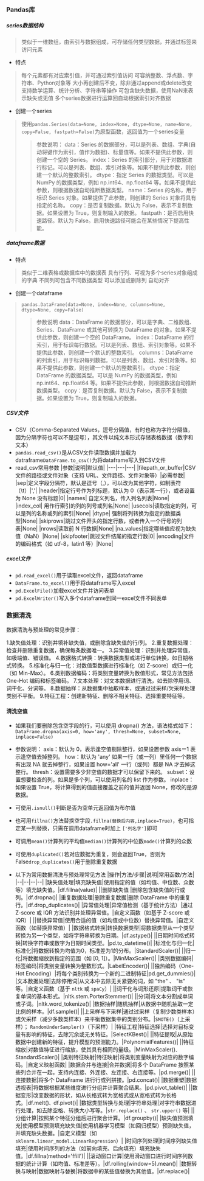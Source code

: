 ### Pandas库
##### series数据结构
>类似于一维数组，由索引与数据组成，可存储任何类型数据，并通过标签来访问元素

* 特点
>每个元素都有对应索引值，并可通过索引值访问
>可容纳整数、浮点数、字符串、Python对象等
>大小再创建后不变，除非通过append或delete改变
>支持数学运算、统计分析、字符串等操作
>可包含缺失数据，使用NaN来表示缺失或无值
>多个series数据进行运算回自动根据索引对齐数据

* 创建一个series
>使用`pandas.Series(data=None, index=None, dtype=None, name=None, copy=False, fastpath=False)`为原型函数，返回值为一个series变量
>>参数说明：
data：Series 的数据部分，可以是列表、数组、字典(自动将键作为索引，值作为数据)、标量值等。如果不提供此参数，则创建一个空的 Series。
index：Series 的索引部分，用于对数据进行标记。可以是列表、数组、索引对象等。如果不提供此参数，则创建一个默认的整数索引。
dtype：指定 Series 的数据类型。可以是 NumPy 的数据类型，例如 np.int64、np.float64 等。如果不提供此参数，则根据数据自动推断数据类型。
name：Series 的名称，用于标识 Series 对象。如果提供了此参数，则创建的 Series 对象将具有指定的名称。
copy：是否复制数据。默认为 False，表示不复制数据。如果设置为 True，则复制输入的数据。
fastpath：是否启用快速路径。默认为 False。启用快速路径可能会在某些情况下提高性能。

##### dataframe数据
* 特点
>
> 类似于二维表格或数据库中的数据表
> 具有行列、可视为多个series对象组成的字典
> 不同列可包含不同数据类型
> 可以添加或删除列
> 自动对齐

* 创建一个dataframe
> `pandas.DataFrame(data=None, index=None, columns=None, dtype=None, copy=False)`
>> 参数说明
data：DataFrame 的数据部分，可以是字典、二维数组、Series、DataFrame 或其他可转换为 DataFrame 的对象。如果不提供此参数，则创建一个空的 DataFrame。
index：DataFrame 的行索引，用于标识每行数据。可以是列表、数组、索引对象等。如果不提供此参数，则创建一个默认的整数索引。
columns：DataFrame 的列索引，用于标识每列数据。可以是列表、数组、索引对象等。如果不提供此参数，则创建一个默认的整数索引。
dtype：指定 DataFrame 的数据类型。可以是 NumPy 的数据类型，例如 np.int64、np.float64 等。如果不提供此参数，则根据数据自动推断数据类型。
copy：是否复制数据。默认为 False，表示不复制数据。如果设置为 True，则复制输入的数据。

##### CSV文件
* CSV（Comma-Separated Values，逗号分隔值，有时也称为字符分隔值，因为分隔字符也可以不是逗号），其文件以纯文本形式存储表格数据（数字和文本）
* `pandas.read_csv()`是从CSV文件读取数据并加载为datraframe`DataFrame.to_csv()`为将dataframe写入到CSV文件
* read_csv常用参数
|参数|说明|默认值|
|---|---|---|
|filepath_or_buffer|CSV 文件的路径或文件对象（支持 URL、文件路径、文件对象等）|必需参数|
|sep|定义字段分隔符，默认是逗号（,），可以改为其他字符，如制表符（\t）|','|
|header|指定行号作为列标题，默认为 0（表示第一行），或者设置为 None 没有标题|0|
|names|	自定义列名，传入列名列表|None|
|index_col|	用作行索引的列的列号或列名|None|
|usecols|读取指定的列，可以是列的名称或列的索引|None|
|dtype|	强制将列转换为指定的数据类型|None|
|skiprows|跳过文件开头的指定行数，或者传入一个行号的列表|None|
|nrows|读取前 N 行数据|None|
|na_values|指定哪些值应视为缺失值（NaN）|None|
|skipfooter|跳过文件结尾的指定行数|0|
|encoding|文件的编码格式（如 utf-8，latin1 等）|None|

##### excel文件
* `pd.read_excel()`用于读取excel文件，返回dataframe
* `DataFrame.to_excel()`用于将dataframe写入excel
* `pd.ExcelFile()`加载excel文件并访问表单
* `pd.ExcelWriter()`写入多个dataframe到同一excel文件不同表单

### 数据清洗
数据清洗与预处理的常见步骤：

1.缺失值处理：识别并填补缺失值，或删除含缺失值的行/列。
2.重复数据处理：检查并删除重复数据，确保每条数据唯一。
3.异常值处理：识别并处理异常值，如极端值、错误值。
4.数据格式转换：转换数据类型或进行单位转换，如日期格式转换。
5.标准化与归一化：对数值型数据进行标准化（如 Z-score）或归一化（如 Min-Max）。
6.类别数据编码：将类别变量转换为数值形式，常见方法包括 One-Hot 编码和标签编码。
7.文本处理：对文本数据进行清洗，如去除停用词、词干化、分词等。
8.数据抽样：从数据集中抽取样本，或通过过采样/欠采样处理类别不平衡。
9.特征工程：创建新特征、删除不相关特征、选择重要特征等。

#### 清洗空值
* 如果我们要删除包含空字段的行，可以使用 dropna() 方法，语法格式如下：<br>`DataFrame.dropna(axis=0, how='any', thresh=None, subset=None, inplace=False)`
* 参数说明：
axis：默认为 0，表示逢空值剔除整行，如果设置参数 axis＝1 表示逢空值去掉整列。
how：默认为 'any' 如果一行（或一列）里任何一个数据有出现 NA 就去掉整行，如果设置 how='all' 一行（或列）都是 NA 才去掉这整行。
thresh：设置需要多少非空值的数据才可以保留下来的。
subset：设置想要检查的列。如果是多个列，可以使用列名的 list 作为参数。
inplace：如果设置 True，将计算得到的值直接覆盖之前的值并返回 None，修改的是源数据。

* 可使用`.isnull()`判断是否为空单元返回值为布尔值
* 也可用`fillna()`方法替换空字段`.fillna(替换后内容,inplace=True)`，也可指定某一列替换，只需在调用dataframe时加上 `['列名字']`即可
* 可调用`mean()`计算列的平均值`median()`计算列的中位数`mode()`计算列的众数
* 可使用`duplicated()`若对应数据为重复，则会返回True，否则为False`drop_duplicates()`用于删除重复数据
* 以下为常用数据清洗与预处理常见方法
|操作|方法/步骤|说明|常用函数/方法|
|--|--|--|--|
|缺失值处理|填充缺失值|使用指定的值（如均值、中位数、众数等）填充缺失值。|df.fillna(value)|
||删除缺失值	|删除包含缺失值的行或列。|df.dropna()|
|重复数据处理|删除重复数据|删除 DataFrame 中的重复行。|df.drop_duplicates()|
|异常值处理|异常值检测（基于统计方法）|通过 Z-score 或 IQR 方法识别并处理异常值。|自定义函数（如基于 Z-score 或 IQR）|
||替换异常值|使用合适的值（如均值或中位数）替换异常值。|自定义函数（如替换异常值）|
|数据格式转换|转换数据类型|将数据类型从一个类型转换为另一个类型，如将字符串转换为日期。|df.astype()|
||日期时间格式转换|转换字符串或数字为日期时间类型。|pd.to_datetime()|
|标准化与归一化|标准化|将数据转换为均值为0，标准差为1的分布。|StandardScaler()|
||归一化|将数据缩放到指定的范围（如 [0, 1]）。|MinMaxScaler()|
|类别数据编码|标签编码|将类别变量转换为整数形式。|LabelEncoder()|
||独热编码（One-Hot Encoding）|将每个类别转换为一个新的二进制特征|pd.get_dummies()|
|文本数据处理|去除停用词|从文本中去除无关紧要的词，如 "the" 、 "is" 等。|自定义函数（基于 `nltk` 或 `spaCy`）|
||词干化与词形还原|提取词干或恢复单词的基本形式。|nltk.stem.PorterStemmer()|
||分词|将文本分割成单词或子词。|nltk.word_tokenize()|
|数据抽样|随机抽样|从数据中随机抽取一定比例的样本。|df.sample()|
||上采样与下采样|通过过采样（复制少数类样本）或欠采样（减少多数类样本）来平衡数据集中的类别分布。|`SMOTE()`（上采样）； `RandomUnderSampler()`（下采样）|
|特征工程|特征选择|选择对目标变量有影响的特征，去除冗余或无关特征。|SelectKBest()|
||特征提取|从原始数据中创建新的特征，提升模型的预测能力。|PolynomialFeatures()|
||特征缩放|对数值特征进行缩放，使其具有相同的量级。|MinMaxScaler()` 、 `StandardScaler()|
|类别特征映射|特征映射|将类别变量映射为对应的数字编码。|自定义映射函数|
|数据合并与连接|合并数据|将多个 DataFrame 按照某些列合并在一起，支持内连接、外连接、左连接、右连接等。|pd.merge()|
||连接数据|将多个 DataFrame 进行行或列拼接。|pd.concat()|
|数据重塑|数据透视表|将数据根据某些维度进行分组并计算聚合结果。|pd.pivot_table()|
||数据变形|改变数据的形状，如从长格式转为宽格式或从宽格式转为长格式。|df.melt()` 、 `df.pivot()|
|数据类型转换与处理|字符串处理|对字符串数据进行处理，如去除空格、转换大小写等。|`str.replace()` 、 `str.upper()` 等|
||分组计算|按照某个特征分组后进行聚合计算。|df.groupby()|
|缺失值预测填充|使用模型预测填充缺失值|使用机器学习模型（如回归模型）预测缺失值，并填充缺失数据。|自定义模型（如 `sklearn.linear_model.LinearRegression`）|
|时间序列处理|时间序列缺失值填充|使用时间序列的方法（如前向填充、后向填充）填充缺失值。|df.fillna(method='ffill')|
||滚动窗口计算|使用滑动窗口进行时间序列数据的统计计算（如均值、标准差等）。|df.rolling(window=5).mean()|
|数据转换与映射|数据映射与替换|将数据中的某些值替换为其他值。|df.replace()|